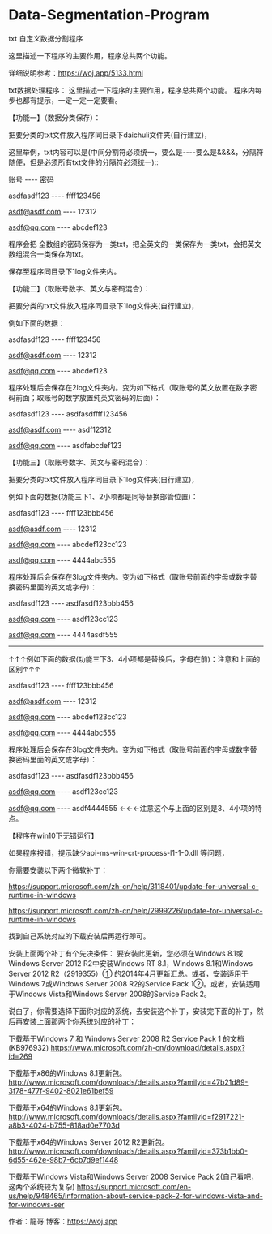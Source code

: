 # Data-Segmentation-Program
txt 自定义数据分割程序

这里描述一下程序的主要作用，程序总共两个功能。

详细说明参考：https://woj.app/5133.html

txt数据处理程序：
这里描述一下程序的主要作用，程序总共两个功能。
程序内每步也都有提示，一定一定一定要看。


【功能一】（数据分类保存）：

把要分类的txt文件放入程序同目录下daichuli文件夹(自行建立)，

这里举例，txt内容可以是(中间分割符必须统一，要么是----要么是&&&&，分隔符随便，但是必须所有txt文件的分隔符必须统一)::

账号 ---- 密码

asdfasdf123 ---- ffff123456

asdf@asdf.com ---- 12312

asdf@qq.com ---- abcdef123

程序会把 全数组的密码保存为一类txt，把全英文的一类保存为一类txt，会把英文数组混合一类保存为txt。

保存至程序同目录下1log文件夹内。


  

  

【功能二】（取账号数字、英文与密码混合）：

把要分类的txt文件放入程序同目录下1log文件夹(自行建立)，

例如下面的数据：

asdfasdf123 ---- ffff123456

asdf@asdf.com ---- 12312

asdf@qq.com ---- abcdef123

程序处理后会保存在2log文件夹内。变为如下格式（取账号的英文放置在数字密码前面；取账号的数字放置纯英文密码的后面）：

asdfasdf123 ---- asdfasdffff123456

asdf@asdf.com ---- asdf12312

asdf@qq.com ---- asdfabcdef123

 

 


【功能三】（取账号数字、英文与密码混合）：

把要分类的txt文件放入程序同目录下1log文件夹(自行建立)，

例如下面的数据(功能三下1、2小项都是同等替换部管位置)：

asdfasdf123 ---- ffff123bbb456

asdf@asdf.com ---- 12312

asdf@qq.com ---- abcdef123cc123

asdf@qq.com ---- 4444abc555

程序处理后会保存在3log文件夹内。变为如下格式（取账号前面的字母或数字替换密码里面的英文或字母）：

asdfasdf123 ---- asdfasdf123bbb456

asdf@qq.com ---- asdf123cc123

asdf@qq.com ---- 4444asdf555

-----------------------------------------------------------

↑↑↑例如下面的数据(功能三下3、4小项都是替换后，字母在前)：注意和上面的区别↑↑↑

asdfasdf123 ---- ffff123bbb456

asdf@asdf.com ---- 12312

asdf@qq.com ---- abcdef123cc123

asdf@qq.com ---- 4444abc555

程序处理后会保存在3log文件夹内。变为如下格式（取账号前面的字母或数字替换密码里面的英文或字母）：

asdfasdf123 ---- asdfasdf123bbb456

asdf@qq.com ---- asdf123cc123

asdf@qq.com ---- asdf4444555             ←←←注意这个与上面的区别是3、4小项的特点。
 

  

 



【程序在win10下无错运行】

如果程序报错，提示缺少api-ms-win-crt-process-l1-1-0.dll 等问题，

你需要安装以下两个微软补丁： 

https://support.microsoft.com/zh-cn/help/3118401/update-for-universal-c-runtime-in-windows

https://support.microsoft.com/zh-cn/help/2999226/update-for-universal-c-runtime-in-windows

找到自己系统对应的下载安装后再运行即可。



安装上面两个补丁有个先决条件： 
要安装此更新，您必须在Windows 8.1或Windows Server 2012 R2中安装Windows RT 8.1，Windows 8.1和Windows Server 2012 R2（2919355）① 的2014年4月更新汇总。或者，安装适用于Windows 7或Windows Server 2008 R2的Service Pack 1②。或者，安装适用于Windows Vista和Windows Server 2008的Service Pack 2。

说白了，你需要选择下面你对应的系统，去安装这个补丁，安装完下面的补丁，然后再安装上面那两个你系统对应的补丁： 

下载基于Windows 7 和 Windows Server 2008 R2 Service Pack 1 的文档 (KB976932) https://www.microsoft.com/zh-cn/download/details.aspx?id=269

下载基于x86的Windows 8.1更新包。http://www.microsoft.com/downloads/details.aspx?familyid=47b21d89-3f78-477f-9402-8021e61bef59

下载基于x64的Windows 8.1更新包。http://www.microsoft.com/downloads/details.aspx?familyid=f2917221-a8b3-4024-b755-818ad0e7703d

下载基于x64的Windows Server 2012 R2更新包。http://www.microsoft.com/downloads/details.aspx?familyid=373b1bb0-6d55-462e-98b7-6cb7d9ef1448

下载基于Windows Vista和Windows Server 2008 Service Pack 2(自己看吧，这两个系统较为复杂)
 https://support.microsoft.com/en-us/help/948465/information-about-service-pack-2-for-windows-vista-and-for-windows-ser


作者：龍哥 博客：https://woj.app
